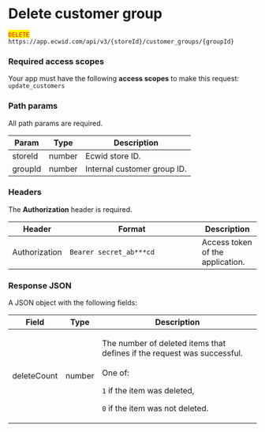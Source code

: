 # Delete customer group

<mark style="color:red;">`DELETE`</mark> `https://app.ecwid.com/api/v3/{storeId}/customer_groups/{groupId}`&#x20;

### Required access scopes

Your app must have the following **access scopes** to make this request: `update_customers`

### Path params

All path params are required.

| Param   | Type   | Description                 |
| ------- | ------ | --------------------------- |
| storeId | number | Ecwid store ID.             |
| groupId | number | Internal customer group ID. |

### Headers

The **Authorization** header is required.

<table><thead><tr><th>Header</th><th width="252">Format</th><th>Description</th></tr></thead><tbody><tr><td>Authorization</td><td><code>Bearer secret_ab***cd</code></td><td>Access token of the application.</td></tr></tbody></table>

### Response JSON

A JSON object with the following fields:

| Field       | Type   | Description                                                                                                                                                                                   |
| ----------- | ------ | --------------------------------------------------------------------------------------------------------------------------------------------------------------------------------------------- |
| deleteCount | number | <p>The number of deleted items that defines if the request was successful.<br><br>One of:</p><p><code>1</code> if the item was deleted,</p><p><code>0</code> if the item was not deleted.</p> |
